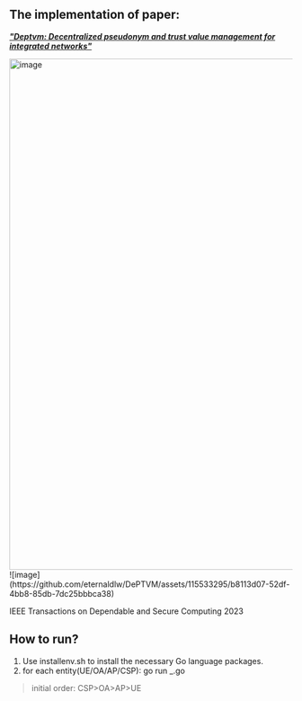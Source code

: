 ## The implementation of paper: 

[***"Deptvm: Decentralized pseudonym and trust value management for integrated networks"***](https://ieeexplore.ieee.org/abstract/document/10049178)

<img width="910" alt="image" src="https://github.com/eternaldlw/DePTVM/assets/115533295/6177e6f0-8bb2-4562-a41c-6a0dfe6cb26a">
![image](https://github.com/eternaldlw/DePTVM/assets/115533295/b8113d07-52df-4bb8-85db-7dc25bbbca38)

IEEE Transactions on Dependable and Secure Computing 2023

## How to run?

1. Use installenv.sh to install the necessary Go language packages.
2. for each entity(UE/OA/AP/CSP):
  go run _.go

> initial order: CSP>OA>AP>UE


   



